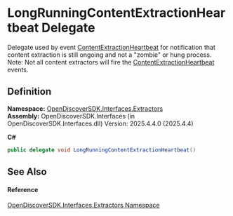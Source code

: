# LongRunningContentExtractionHeartbeat Delegate


Delegate used by event <a href="031e2f5b-ab8b-b20d-4921-32a9cfb48cfc">ContentExtractionHeartbeat</a> for notification that content extraction is still ongoing and not a "zombie" or hung process. Note: Not all content extractors will fire the <a href="031e2f5b-ab8b-b20d-4921-32a9cfb48cfc">ContentExtractionHeartbeat</a> events.



## Definition
**Namespace:** <a href="66cb506c-7b83-62d0-4a83-d345a647f76a">OpenDiscoverSDK.Interfaces.Extractors</a>  
**Assembly:** OpenDiscoverSDK.Interfaces (in OpenDiscoverSDK.Interfaces.dll) Version: 2025.4.4.0 (2025.4.4)

**C#**
``` C#
public delegate void LongRunningContentExtractionHeartbeat()
```



## See Also


#### Reference
<a href="66cb506c-7b83-62d0-4a83-d345a647f76a">OpenDiscoverSDK.Interfaces.Extractors Namespace</a>  
